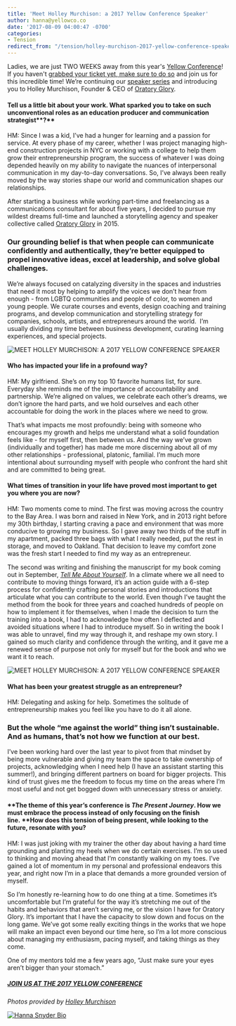 ```yaml
---
title: 'Meet Holley Murchison: a 2017 Yellow Conference Speaker'
author: hanna@yellowco.co
date: '2017-08-09 04:00:47 -0700'
categories:
- Tension
redirect_from: "/tension/holley-murchison-2017-yellow-conference-speaker/"
---
```


Ladies, we are just TWO WEEKS away from this year's [Yellow Conference](http://yellowco.co/conference/)! If you haven't [grabbed your ticket yet, make sure to do so](http://yellowco.co/conference/) and join us for this incredible time! We’re continuing our [speaker series](http://yellowco.co/yellow-conference-2017-speakers/) and introducing you to Holley Murchison, Founder & CEO of [Oratory Glory](http://oratoryglory.com/).

#### **Tell us a little bit about your work. What sparked you to take on such unconventional roles as an** **education producer and communication strategist****?**

HM: Since I was a kid, I’ve had a hunger for learning and a passion for service. At every phase of my career, whether I was project managing high-end construction projects in NYC or working with a college to help them grow their entrepreneurship program, the success of whatever I was doing depended heavily on my ability to navigate the nuances of interpersonal communication in my day-to-day conversations. So, I’ve always been really moved by the way stories shape our world and communication shapes our relationships.

After starting a business while working part-time and freelancing as a communications consultant for about five years, I decided to pursue my wildest dreams full-time and launched a storytelling agency and speaker collective called [Oratory Glory](http://oratoryglory.com/) in 2015\.

### **Our grounding belief is that when people can communicate confidently and authentically, they’re better equipped to propel innovative ideas, excel at leadership, and solve global challenges.**

We’re always focused on catalyzing diversity in the spaces and industries that need it most by helping to amplify the voices we don’t hear from enough - from LGBTQ communities and people of color, to women and young people. We curate courses and events, design coaching and training programs, and develop communication and storytelling strategy for companies, schools, artists, and entrepreneurs around the world.  I’m usually dividing my time between business development, curating learning experiences, and special projects.

![MEET HOLLEY MURCHISON: A 2017 YELLOW CONFERENCE SPEAKER](http://yellowco.co/wp-content/uploads/2017/08/CreativeMornings-SF.jpg)

#### **Who has impacted your life in a profound way?**

HM: My girlfriend. She’s on my top 10 favorite humans list, for sure. Everyday she reminds me of the importance of accountability and partnership. We’re aligned on values, we celebrate each other’s dreams, we don’t ignore the hard parts, and we hold ourselves and each other accountable for doing the work in the places where we need to grow.

That’s what impacts me most profoundly: being with someone who encourages my growth and helps me understand what a solid foundation feels like - for myself first, then between us. And the way we’ve grown (individually and together) has made me more discerning about all of my other relationships - professional, platonic, familial. I’m much more intentional about surrounding myself with people who confront the hard shit and are committed to being great.

#### **What times of transition in your life have proved most important to get you where you are now?**

HM: Two moments come to mind. The first was moving across the country to the Bay Area. I was born and raised in New York, and in 2013 right before my 30th birthday, I starting craving a pace and environment that was more conducive to growing my business. So I gave away two thirds of the stuff in my apartment, packed three bags with what I really needed, put the rest in storage, and moved to Oakland. That decision to leave my comfort zone was the fresh start I needed to find my way as an entrepreneur.

The second was writing and finishing the manuscript for my book coming out in September, [_Tell Me About Yourself_](http://oratoryglory.com/tmay/). In a climate where we all need to contribute to moving things forward, it’s an action guide with a 6-step process for confidently crafting personal stories and introductions that articulate what you can contribute to the world. Even though I’ve taught the method from the book for three years and coached hundreds of people on how to implement it for themselves, when I made the decision to turn the training into a book, I had to acknowledge how often I deflected and avoided situations where I had to introduce myself. So in writing the book I was able to unravel, find my way through it, and reshape my own story. I gained so much clarity and confidence through the writing, and it gave me a renewed sense of purpose not only for myself but for the book and who we want it to reach.

![MEET HOLLEY MURCHISON: A 2017 YELLOW CONFERENCE SPEAKER](http://yellowco.co/wp-content/uploads/2017/08/Oberlin-College-Residency.jpg)

#### **What has been your greatest struggle as an entrepreneur?**

HM: Delegating and asking for help. Sometimes the solitude of entrepreneurship makes you feel like you have to do it all alone.

### **But the whole “me against the world” thing isn’t sustainable. And as humans, that’s not how we function at our best.**

I’ve been working hard over the last year to pivot from that mindset by being more vulnerable and giving my team the space to take ownership of projects, acknowledging when I need help (I have an assistant starting this summer!), and bringing different partners on board for bigger projects. This kind of trust gives me the freedom to focus my time on the areas where I’m most useful and not get bogged down with unnecessary stress or anxiety.   

#### **The theme of this year’s conference is _The Present Journey_. How we must embrace the process instead of only focusing on the finish line. ****How does this tension of being present, while looking to the future, resonate with you?**

HM: I was just joking with my trainer the other day about having a hard time grounding and planting my heels when we do certain exercises. I’m so used to thinking and moving ahead that I’m constantly walking on my toes. I’ve gained a lot of momentum in my personal and professional endeavors this year, and right now I’m in a place that demands a more grounded version of myself.

So I’m honestly re-learning how to do one thing at a time. Sometimes it’s uncomfortable but I’m grateful for the way it’s stretching me out of the habits and behaviors that aren’t serving me, or the vision I have for Oratory Glory. It’s important that I have the capacity to slow down and focus on the long game. We’ve got some really exciting things in the works that we hope will make an impact even beyond our time here, so I’m a lot more conscious about managing my enthusiasm, pacing myself, and taking things as they come.

One of my mentors told me a few years ago, “Just make sure your eyes aren’t bigger than your stomach.”

##### [JOIN US AT THE 2017 YELLOW CONFERENCE](http://yellowco.co/conference/)

_Photos provided by [Holley Murchison](http://oratoryglory.com/)_

[![Hanna Snyder Bio](http://yellowco.co/wp-content/uploads/2017/04/HANNA-BIO.jpg)](http://hannasnyder.com)
